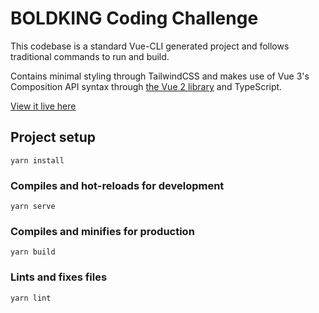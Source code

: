 # BOLDKING Coding Challenge

This codebase is a standard Vue-CLI generated project and follows traditional commands to run and build.

Contains minimal styling through TailwindCSS and makes use of Vue 3's Composition API syntax through [the Vue 2 library](https://github.com/vuejs/composition-api) and TypeScript.

[View it live here](https://dazzling-nobel-ea80f9.netlify.com/)

## Project setup

```
yarn install
```

### Compiles and hot-reloads for development

```
yarn serve
```

### Compiles and minifies for production

```
yarn build
```

### Lints and fixes files

```
yarn lint
```
